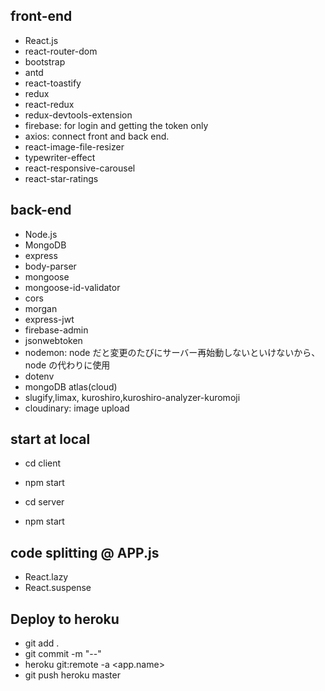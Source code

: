 ## front-end

- React.js
- react-router-dom
- bootstrap
- antd
- react-toastify
- redux
- react-redux
- redux-devtools-extension
- firebase: for login and getting the token only
- axios: connect front and back end.
- react-image-file-resizer
- typewriter-effect
- react-responsive-carousel
- react-star-ratings

## back-end

- Node.js
- MongoDB
- express
- body-parser
- mongoose
- mongoose-id-validator
- cors
- morgan
- express-jwt
- firebase-admin
- jsonwebtoken
- nodemon: node だと変更のたびにサーバー再始動しないといけないから、node の代わりに使用
- dotenv
- mongoDB atlas(cloud)
- slugify,limax, kuroshiro,kuroshiro-analyzer-kuromoji
- cloudinary: image upload

## start at local

- cd client
- npm start

- cd server
- npm start

## code splitting @ APP.js

- React.lazy
- React.suspense

## Deploy to heroku

- git add .
- git commit -m "--"
- heroku git:remote -a <app.name>
- git push heroku master
